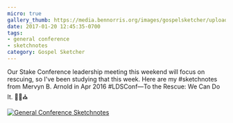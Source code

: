 ```yaml
---
micro: true
gallery_thumb: https://media.bennorris.org/images/gospelsketcher/uploads/2018/53daf333f1.jpg
date: 2017-01-20 12:45:35-0700
tags:
- general conference
- sketchnotes
category: Gospel Sketcher
---
```


Our Stake Conference leadership meeting this weekend will focus on rescuing, so I've been studying that this week. Here are my #sketchnotes from Mervyn B. Arnold in Apr 2016 #LDSConf—To the Rescue: We Can Do It.  ✍🏼⛪️

[![General Conference Sketchnotes](https://media.bennorris.org/images/gospelsketcher/uploads/2018/53daf333f1.jpg)](https://media.bennorris.org/images/gospelsketcher/uploads/2018/53daf333f1.jpg)

